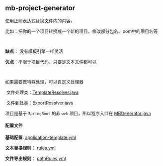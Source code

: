 ## mb-project-generator

使用正则表达式替换文件内的内容，

比如：把你的一个项目转换成一个新的项目，修改部分包名、pom中的项目名等

<br/>

**缺点**： 没有模板引擎一样灵活

**优点**：不限于项目代码，只要是文本文件都可以

<br/>

如果需要做特殊处理，可以自定义处理器

​    文件处理类：[TemplateResolver.java](src\main\java\cc\wanforme\mbgenerator\template\resolver\TemplateResolver.java)

​    文件到处类：[ExportResolver.java](src\main\java\cc\wanforme\mbgenerator\template\resolver\ExportResolver.java)

项目是基于 `SpringBoot` 的非 `web` 项目，所以程序入口在 [MBGenerator.java](src\main\java\cc\wanforme\mbgenerator\MBGenerator.java)



#### 配置文件

**基础配置**:  [application-template.yml](src\main\resources\config\application-template.yml)

**文本替换规则**： [rules.yml](src\main\resources\rules.yml)

**文件导出规则**： [pathRules.yml](src\main\resources\pathRules.yml)

